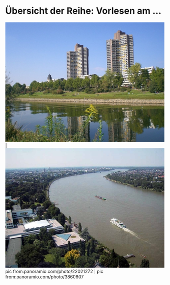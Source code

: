 # Übersicht der Reihe: Vorlesen am ...



![Fluss: Neckar](fluss1.jpg) |  ![Fluss: Rhein](fluss2.jpg)
pic from:panoramio.com/photo/22021272 | pic from:panoramio.com/photo/3860607
